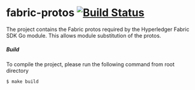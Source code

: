 # fabric-protos [![Build Status](https://travis-ci.com/trustbloc/fabric-protos.svg?branch=master)](https://travis-ci.com/trustbloc/fabric-protos)


The project contains the Fabric protos required by the Hyperledger Fabric SDK Go module. This allows module 
substitution of the protos.


##### Build

To compile the project, please run the following command from root directory
```
$ make build
```
